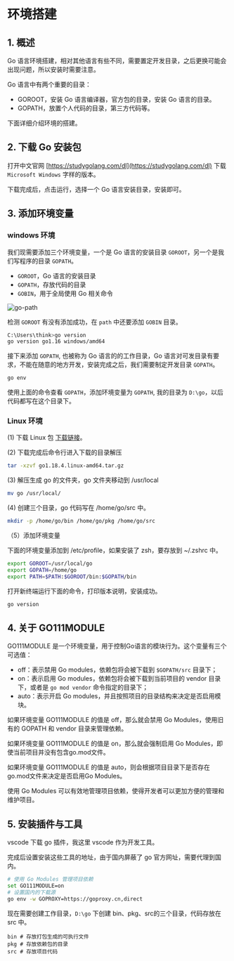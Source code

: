 # 环境搭建

## 1. 概述

Go 语言环境搭建，相对其他语言有些不同，需要置定开发目录，之后更换可能会出现问题，所以安装时需要注意。

Go 语言中有两个重要的目录：

- GOROOT，安装 Go 语言编译器，官方包的目录，安装 Go 语言的目录。
- GOPATH，放置个人代码的目录，第三方代码等。

下面详细介绍环境的搭建。

## 2. 下载 Go 安装包

打开中文官网 [https://studygolang.com/dl](https://studygolang.com/dl) 下载 `Microsoft Windows` 字样的版本。

下载完成后，点击运行，选择一个 Go 语言安装目录，安装即可。

## 3. 添加环境变量

### windows 环境

我们现需要添加三个环境变量，一个是 Go 语言的安装目录 `GOROOT`，另一个是我们写程序的目录 `GOPATH`。

- `GOROOT`，Go 语言的安装目录
- `GOPATH`，存放代码的目录
- `GOBIN`，用于全局使用 Go 相关命令

![go-path](go-path.png)

检测 `GOROOT` 有没有添加成功，在 `path` 中还要添加 `GOBIN` 目录。

```bash
C:\Users\think>go version
go version go1.16 windows/amd64
```

接下来添加 `GOPATH`, 也被称为 Go 语言的的工作目录，Go 语言对可发目录有要求，不能在随意的地方开发，安装完成之后，我们需要制定开发目录 `GOPATH`。

```bash
go env
```

使用上面的命令查看 `GOPATH`，添加环境变量为 `GOPATH`, 我的目录为 `D:\go`，以后代码都写在这个目录下。

### Linux 环境

(1) 下载 Linux 包 [下载链接](https://golang.google.cn/dl/)。

(2) 下载完成后命令行进入下载的目录解压

```bash
tar -xzvf go1.18.4.linux-amd64.tar.gz
```

(3) 解压生成 go 的文件夹，go 文件夹移动到 /usr/local

```bash
mv go /usr/local/
```

(4) 创建三个目录，go 代码写在 /home/go/src 中。

```bash
mkdir -p /home/go/bin /home/go/pkg /home/go/src
```

（5）添加环境变量

下面的环境变量添加到 /etc/profile，如果安装了 zsh，要存放到 ~/.zshrc 中。

```bash
export GOROOT=/usr/local/go
export GOPATH=/home/go
export PATH=$PATH:$GOROOT/bin:$GOPATH/bin
```

打开新终端运行下面的命令，打印版本说明，安装成功。

```bash
go version
```

## 4. 关于 GO111MODULE

GO111MODULE 是一个环境变量，用于控制Go语言的模块行为。这个变量有三个可选值：

- off：表示禁用 Go modules，依赖包将会被下载到 `$GOPATH/src` 目录下；
- on：表示启用 Go modules，依赖包将会被下载到当前项目的 vendor 目录下，或者是 `go mod vendor` 命令指定的目录下；
- auto：表示开启 Go modules，并且按照项目的目录结构来决定是否启用模块。

如果环境变量 GO111MODULE 的值是 off，那么就会禁用 Go Modules，使用旧有的 GOPATH 和 vendor 目录来管理依赖。

如果环境变量 GO111MODULE 的值是 on，那么就会强制启用 Go Modules，即使当前项目并没有包含go.mod文件。

如果环境变量 GO111MODULE 的值是 auto，则会根据项目目录下是否存在go.mod文件来决定是否启用Go Modules。

使用 Go Modules 可以有效地管理项目依赖，使得开发者可以更加方便的管理和维护项目。

## 5. 安装插件与工具

vscode 下载 go 插件，我这里 vscode 作为开发工具。

完成后设置安装这些工具的地址，由于国内屏蔽了 go 官方网址，需要代理到国内。

```bash
# 使用 Go Modules 管理项目依赖
set GO111MODULE=on
# 设置国内的下载源
go env -w GOPROXY=https://goproxy.cn,direct
```

现在需要创建工作目录，`D:\go` 下创建 bin、pkg、src的三个目录，代码存放在 src 中。

```text
bin # 存放打包生成的可执行文件
pkg # 存放依赖包的目录
src # 存放项目代码
```

<comment-comment/> 
